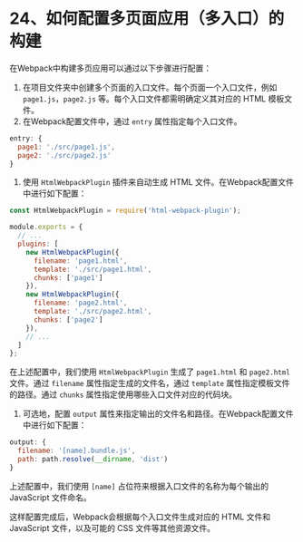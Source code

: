 # 24、如何配置多页面应用（多入口）的构建

在Webpack中构建多页应用可以通过以下步骤进行配置：

1. 在项目文件夹中创建多个页面的入口文件。每个页面一个入口文件，例如 `page1.js`，`page2.js` 等。每个入口文件都需明确定义其对应的 HTML 模板文件。
2. 在Webpack配置文件中，通过 `entry` 属性指定每个入口文件。

```javascript
entry: {
  page1: './src/page1.js',
  page2: './src/page2.js'
}
```

1. 使用 `HtmlWebpackPlugin` 插件来自动生成 HTML 文件。在Webpack配置文件中进行如下配置：

```javascript
const HtmlWebpackPlugin = require('html-webpack-plugin');

module.exports = {
  // ...
  plugins: [
    new HtmlWebpackPlugin({
      filename: 'page1.html',
      template: './src/page1.html',
      chunks: ['page1']
    }),
    new HtmlWebpackPlugin({
      filename: 'page2.html',
      template: './src/page2.html',
      chunks: ['page2']
    }),
    // ...
  ]
};
```

在上述配置中，我们使用 `HtmlWebpackPlugin` 生成了 `page1.html` 和 `page2.html` 文件。通过 `filename` 属性指定生成的文件名，通过 `template` 属性指定模板文件的路径。通过 `chunks` 属性指定使用哪些入口文件对应的代码块。

1. 可选地，配置 `output` 属性来指定输出的文件名和路径。在Webpack配置文件中进行如下配置：

```javascript
output: {
  filename: '[name].bundle.js',
  path: path.resolve(__dirname, 'dist')
}
```

上述配置中，我们使用 `[name]` 占位符来根据入口文件的名称为每个输出的 JavaScript 文件命名。

这样配置完成后，Webpack会根据每个入口文件生成对应的 HTML 文件和 JavaScript 文件，以及可能的 CSS 文件等其他资源文件。
